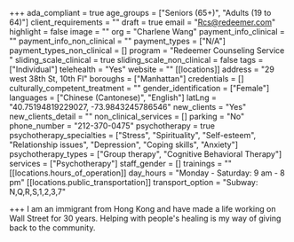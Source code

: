+++
ada_compliant = true
age_groups = ["Seniors (65+)", "Adults (19 to 64)"]
client_requirements = ""
draft = true
email = "Rcs@redeemer.com"
highlight = false
image = ""
org = "Charlene Wang"
payment_info_clinical = ""
payment_info_non_clinical = ""
payment_types = ["N/A"]
payment_types_non_clinical = []
program = "Redeemer Counseling Service "
sliding_scale_clinical = true
sliding_scale_non_clinical = false
tags = ["Individual"]
telehealth = "Yes"
website = ""
[[locations]]
address = "29 west 38th St, 10th Fl"
boroughs = ["Manhattan"]
credentials = []
culturally_competent_treatment = ""
gender_identification = ["Female"]
languages = ["Chinese (Cantonese)", "English"]
latLng = "40.75194819229027, -73.9843245786546"
new_clients = "Yes"
new_clients_detail = ""
non_clinical_services = []
parking = "No"
phone_number = "212-370-0475"
psychotherapy = true
psychotherapy_specialties = ["Stress", "Spirituality", "Self-esteem", "Relationship issues", "Depression", "Coping skills", "Anxiety"]
psychotherapy_types = ["Group therapy", "Cognitive Behavioral Therapy"]
services = ["Psychotherapy"]
staff_gender = []
trainings = ""
[[locations.hours_of_operation]]
day_hours = "Monday - Saturday: 9 am - 8 pm"
[[locations.public_transportation]]
transport_option = "Subway: N,Q,R,S,1,2,3,7"

+++
I am an immigrant from Hong Kong and have made a life working on Wall Street for 30 years. Helping with people's healing is my way of giving back to the community.